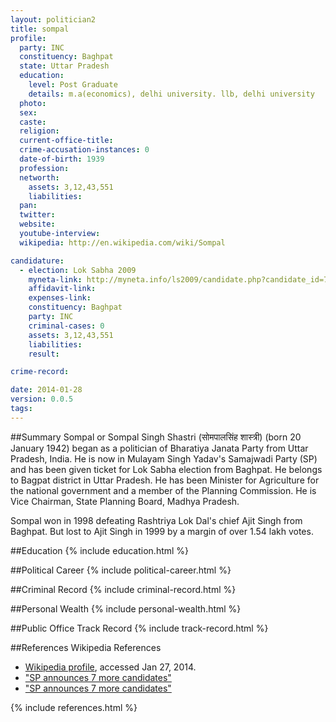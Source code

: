 ```yaml
---
layout: politician2
title: sompal
profile: 
  party: INC
  constituency: Baghpat
  state: Uttar Pradesh
  education: 
    level: Post Graduate
    details: m.a(economics), delhi university. llb, delhi university
  photo: 
  sex: 
  caste: 
  religion: 
  current-office-title: 
  crime-accusation-instances: 0
  date-of-birth: 1939
  profession: 
  networth: 
    assets: 3,12,43,551
    liabilities: 
  pan: 
  twitter: 
  website: 
  youtube-interview: 
  wikipedia: http://en.wikipedia.com/wiki/Sompal

candidature: 
  - election: Lok Sabha 2009
    myneta-link: http://myneta.info/ls2009/candidate.php?candidate_id=7013
    affidavit-link: 
    expenses-link: 
    constituency: Baghpat 
    party: INC
    criminal-cases: 0
    assets: 3,12,43,551
    liabilities: 
    result:  

crime-record: 

date: 2014-01-28
version: 0.0.5
tags: 
---
```

##Summary
Sompal or Sompal Singh Shastri (सोमपालसिंह शास्त्री) (born 20 January 1942) began as a politician of Bharatiya Janata Party from Uttar Pradesh, India. He is now in Mulayam Singh Yadav's Samajwadi Party (SP) and has been given ticket for Lok Sabha election from Baghpat. He belongs to Bagpat district in Uttar Pradesh. He has been Minister for Agriculture for the national government and a member of the Planning Commission. He is Vice Chairman, State Planning Board, Madhya Pradesh.

Sompal won in 1998 defeating Rashtriya Lok Dal's chief Ajit Singh from Baghpat. But lost to Ajit Singh in 1999 by a margin of over 1.54 lakh votes.


##Education
{% include education.html %}


##Political Career
{% include political-career.html %}


##Criminal Record
{% include criminal-record.html %}


##Personal Wealth
{% include personal-wealth.html %}


##Public Office Track Record
{% include track-record.html %}


##References
Wikipedia References
- [Wikipedia profile]({{page.profile.wikipedia}}), accessed Jan 27, 2014.
- ["SP announces 7 more candidates"][wiki1]
- ["SP announces 7 more candidates"][wiki2]

[wiki1]: http://www.indianexpress.com/news/sp-announces-7-more-candidates/1074537
[wiki2]: /wiki/The_Indian_Express


{% include references.html %}